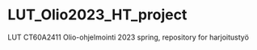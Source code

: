 # LUT_Olio2023_HT_project
LUT CT60A2411 Olio-ohjelmointi 2023 spring, repository for harjoitustyö  
